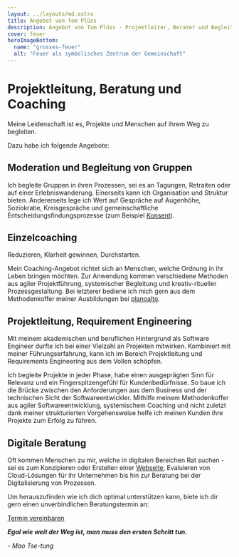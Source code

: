 ```yaml
---
layout: ../layouts/md.astro
title: Angebot von Tom Plüss
description: Angebot von Tom Plüss - Projektleiter, Berater und Begleiter für verschiedene Herausforderungen.
cover: feuer
heroImageBottom:
  name: "grosses-feuer"
  alt: "Feuer als symbolisches Zentrum der Gemeinschaft"
---
```


# Projektleitung, Beratung und Coaching

Meine Leidenschaft ist es, Projekte und Menschen auf ihrem Weg zu begleiten.

Dazu habe ich folgende Angebote:

## Moderation und Begleitung von Gruppen

Ich begleite Gruppen in ihren Prozessen, sei es an Tagungen, Retraiten oder auf einer Erlebniswanderung.
Einerseits kann ich Organisation und Struktur bieten.
Andererseits lege ich Wert auf Gespräche auf Augenhöhe,
Soziokratie, Kreisgespräche und gemeinschaftliche Entscheidungsfindungsprozesse (zum Beispiel [Konsent](https://www.soziokratie.org/elemente/konsent/)).

## Einzelcoaching

Reduzieren, Klarheit gewinnen, Durchstarten.

Mein Coaching-Angebot richtet sich an Menschen, welche Ordnung in ihr Leben bringen möchten. Zur Anwendung kommen verschiedene Methoden aus agiler Projektführung, systemischer Begleitung und kreativ-ritueller Prozessgestaltung. Bei letzterer bediene ich mich gern aus dem Methodenkoffer meiner Ausbildungen bei [planoalto](https://planoalto.ch/).

## Projektleitung, Requirement Engineering

Mit meinem akademischen und beruflichen Hintergrund als Software Engineer durfte ich bei einer Vielzahl an Projekten mitwirken. Kombiniert mit meiner Führungserfahrung, kann ich im Bereich Projektleitung und Requirements Engineering aus dem Vollen schöpfen.

Ich begleite Projekte in jeder Phase, habe einen ausgeprägten Sinn für Relevanz und ein Fingerspitzengefühl für Kundenbedürfnisse.
So baue ich die Brücke zwischen den Anforderungen aus dem Business und der technischen Sicht der Softwareentwickler.
Mithilfe meinem Methodenkoffer aus agiler Softwareentwicklung, systemischem Coaching und nicht zuletzt dank meiner strukturierten Vorgehensweise helfe ich meinen Kunden ihre Projekte zum Erfolg zu führen.

## Digitale Beratung

Oft kommen Menschen zu mir, welche in digitalen Bereichen Rat suchen - sei es zum Konzipieren oder Erstellen einer [Webseite](/wordpress), Evaluieren von Cloud-Lösungen für ihr Unternehmen bis hin zur Beratung bei der Digitalisierung von Prozessen.

Um herauszufinden wie ich dich optimal unterstützen kann, biete ich dir gern einen unverbindlichen Beratungstermin an:

<p class="mt-8 mb-16">
<a class="button" href="https://cal.com/tompluess/call?duration=30">Termin vereinbaren</a>
</p>

**_Egal wie weit der Weg ist, man muss den ersten Schritt tun._**

_- Mao Tse-tung_
